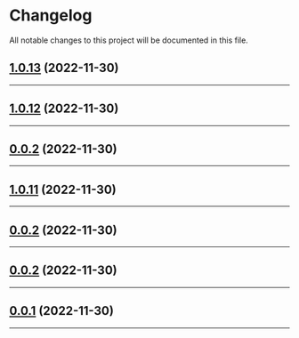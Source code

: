 <!--- BEGIN HEADER -->
# Changelog

All notable changes to this project will be documented in this file.
<!--- END HEADER -->

## [1.0.13](https://github.com/wabi-soft/craft-components/compare/v1.0.12...v1.0.13) (2022-11-30)


---

## [1.0.12](https://github.com/wabi-soft/craft-components/compare/v0.0.2...v1.0.12) (2022-11-30)


---

## [0.0.2](https://github.com/wabi-soft/craft-components/compare/v0.0.1...v0.0.2) (2022-11-30)


---

## [1.0.11](https://github.com/wabi-soft/craft-components/compare/v0.0.1...v1.0.11) (2022-11-30)


---

## [0.0.2](https://github.com/wabi-soft/craft-components/compare/v0.0.1...v0.0.2) (2022-11-30)


---

## [0.0.2](https://github.com/wabi-soft/craft-components/compare/v0.0.1...v0.0.2) (2022-11-30)


---

## [0.0.1](https://github.com/wabi-soft/craft-components/compare/0.0.0...v0.0.1) (2022-11-30)


---

